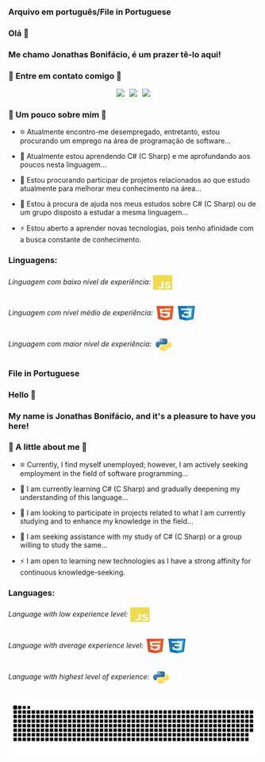 ### Arquivo em português/File in Portuguese 

### Olá 👋
### Me chamo Jonathas Bonifácio, é um prazer tê-lo aqui!

### 📢 Entre em contato comigo 📢

<div align="center" style="display: flex; gap: 10px; justify-content: center;">
  
  <a href="https://www.linkedin.com/in/jonathas-bonif%C3%A1cio-55b16034b" target="_blank" style="text-decoration: none;">
    <img src="https://img.shields.io/badge/-LinkedIn-%230077B5?style=for-the-badge&logo=linkedin&logoColor=white" style="border: none;">
  </a>
 
  <a href="https://www.instagram.com/j.bonifacio_09?igsh=NDVteWRhNHhpamFh" target="_blank" style="text-decoration: none;">
    <img src="https://img.shields.io/badge/-Instagram-%23E4405F?style=for-the-badge&logo=instagram&logoColor=white" style="border: none;">
  </a>

  <a href="mailto:jonathasbonifacio47@gmail.com" style="text-decoration: none;">
    <img src="https://img.shields.io/badge/-Gmail-white?style=for-the-badge&logo=gmail&logoColor=red" style="border: none;">
  </a>
</div>

### 💬 Um pouco sobre mim 💬

* 🔯 Atualmente encontro-me desempregado, entretanto, estou procurando um emprego na área de programação de software...

* 🌱 Atualmente estou aprendendo C# (C Sharp) e me aprofundando aos poucos nesta linguagem...

* 👯 Estou procurando participar de projetos relacionados ao que estudo atualmente para melhorar meu conhecimento na área...

* 🤔 Estou à procura de ajuda nos meus estudos sobre C# (C Sharp) ou de um grupo disposto a estudar a mesma linguagem...

* ⚡ Estou aberto a aprender novas tecnologias, pois tenho afinidade com a busca constante de conhecimento.

### Linguagens:
<div>
  <h6>Linguagem com baixo nível de experiência:
    <img align="center" alt="mrNS1S-Js" height="30" width="40" src="https://raw.githubusercontent.com/devicons/devicon/master/icons/javascript/javascript-plain.svg">
  </h6>
  
  <h6>Linguagem com nível médio de experiência:
    <img align="center" alt="mrNS1S-HTML5" height="30" width="40" src="https://raw.githubusercontent.com/devicons/devicon/master/icons/html5/html5-original.svg">
    <img align="center" alt="mrNS1S-CSS3" height="30" width="40" src="https://raw.githubusercontent.com/devicons/devicon/master/icons/css3/css3-original.svg">
  </h6>
  
  <h6>Linguagem com maior nível de experiência:
    <img align="center" alt="mrNS1S-Python" height="30" width="40" src="https://raw.githubusercontent.com/devicons/devicon/master/icons/python/python-original.svg">
  </h6>
</div>

### File in Portuguese

### Hello 👋
### My name is Jonathas Bonifácio, and it's a pleasure to have you here!

### 💬 A little about me 💬

* 🔯 Currently, I find myself unemployed; however, I am actively seeking employment in the field of software programming...

* 🌱 I am currently learning C# (C Sharp) and gradually deepening my understanding of this language...

* 👯 I am looking to participate in projects related to what I am currently studying and to enhance my knowledge in the field...

* 🤔 I am seeking assistance with my study of C# (C Sharp) or a group willing to study the same...

* ⚡ I am open to learning new technologies as I have a strong affinity for continuous knowledge-seeking.

### Languages:
<div>
  <h6>Language with low experience level:
    <img align="center" alt="mrNS1S-Js" height="30" width="40" src="https://raw.githubusercontent.com/devicons/devicon/master/icons/javascript/javascript-plain.svg">
  </h6>
  
  <h6>Language with average experience level:
    <img align="center" alt="mrNS1S-HTML5" height="30" width="40" src="https://raw.githubusercontent.com/devicons/devicon/master/icons/html5/html5-original.svg">
    <img align="center" alt="mrNS1S-CSS3" height="30" width="40" src="https://raw.githubusercontent.com/devicons/devicon/master/icons/css3/css3-original.svg">
  </h6>
  
  <h6>Language with highest level of experience:
    <img align="center" alt="mrNS1S-Python" height="30" width="40" src="https://raw.githubusercontent.com/devicons/devicon/master/icons/python/python-original.svg">
  </h6>
</div>
   
<picture>
  <source media="(prefers-color-scheme: dark)" srcset="https://raw.githubusercontent.com/platane/platane/output/github-contribution-grid-snake-dark.svg">
  <source media="(prefers-color-scheme: light)" srcset="https://raw.githubusercontent.com/platane/platane/output/github-contribution-grid-snake.svg">
  <img alt="github contribution grid snake animation" src="https://raw.githubusercontent.com/platane/platane/output/github-contribution-grid-snake.svg">
</picture>
